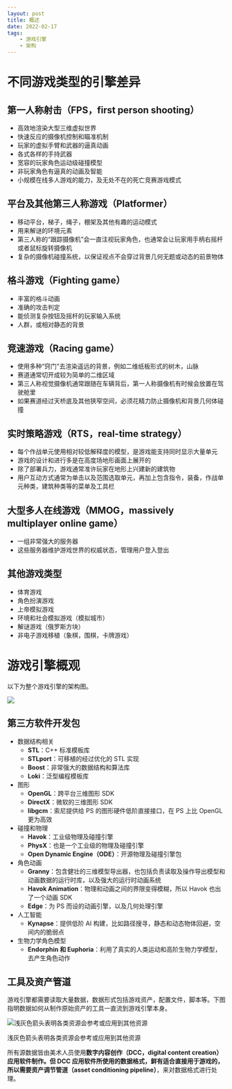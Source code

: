 ```yaml
---
layout: post
title: 概述
date: 2022-02-17
tags:
    - 游戏引擎
    - 架构
---
```


# 不同游戏类型的引擎差异

## 第一人称射击（FPS，first person shooting）

- 高效地渲染大型三维虚拟世界
- 快速反应的摄像机控制和瞄准机制
- 玩家的虚拟手臂和武器的逼真动画
- 各式各样的手持武器
- 宽容的玩家角色运动级碰撞模型
- 非玩家角色有逼真的动画及智能
- 小规模在线多人游戏的能力，及无处不在的死亡竞赛游戏模式

## 平台及其他第三人称游戏（Platformer）

- 移动平台，梯子，绳子，棚架及其他有趣的运动模式
- 用来解谜的环境元素
- 第三人称的“跟踪摄像机”会一直注视玩家角色，也通常会让玩家用手柄右摇杆或者鼠标旋转摄像机
- 复杂的摄像机碰撞系统，以保证视点不会穿过背景几何无题或动态的前景物体

## 格斗游戏（Fighting game）

- 丰富的格斗动画
- 准确的攻击判定
- 能侦测复杂按钮及摇杆的玩家输入系统
- 人群，或相对静态的背景

## 竞速游戏（Racing game）

- 使用多种“窍门”去渲染遥远的背景，例如二维纸板形式的树木，山脉
- 赛道通常切开成较为简单的二维区域
- 第三人称视觉摄像机通常跟随在车辆背后，第一人称摄像机有时候会放置在驾驶舱里
- 如果赛道经过天桥底及其他狭窄空间，必须花精力防止摄像机和背景几何体碰撞

## 实时策略游戏（RTS，real-time strategy）

- 每个作战单元使用相对较低解释度的模型，是游戏能支持同时显示大量单元
- 游戏的设计和进行多是在高度场地形画面上展开的
- 除了部署兵力，游戏通常准许玩家在地形上兴建新的建筑物
- 用户互动方式通常为单击以及范围选取单元，再加上包含指令，装备，作战单元种类，建筑种类等的菜单及工具栏

## 大型多人在线游戏（MMOG，massively multiplayer online game）

- 一组非常强大的服务器
- 这些服务器维护游戏世界的权威状态，管理用户登入登出

## 其他游戏类型

- 体育游戏
- 角色扮演游戏
- 上帝模拟游戏
- 环境和社会模拟游戏（模拟城市）
- 解谜游戏（俄罗斯方块）
- 非电子游戏移植（象棋，围棋，卡牌游戏）

# 游戏引擎概观

以下为整个游戏引擎的架构图。

![](/assets/images/2022-02-17-概述/游戏引擎架构.png)

## 第三方软件开发包

- 数据结构相关
    - **STL**：C++ 标准模板库
    - **STLport**：可移植的经过优化的 STL 实现
    - **Boost**：非常强大的数据结构和算法库
    - **Loki**：泛型编程模板库
- 图形
    - **OpenGL**：跨平台三维图形 SDK
    - **DirectX**：微软的三维图形 SDK
    - **libgcm**：索尼提供给 PS 的图形硬件低阶直接接口，在 PS 上比 OpenGL 更为高效
- 碰撞和物理
    - **Havok**：工业级物理及碰撞引擎
    - **PhysX**：也是一个工业级的物理及碰撞引擎
    - **Open Dynamic Engine（ODE）**：开源物理及碰撞引擎包
- 角色动画
    - **Granny**：包含健壮的三维模型导出器，也包括负责读取及操作导出模型和动画数据的运行时库，以及强大的运行时动画系统
    - **Havok Animation**：物理和动画之间的界限变得模糊，所以 Havok 也出了一个动画 SDK
    - **Edge**：为 PS 而设的动画引擎，以及几何处理引擎
- 人工智能
    - **Kynapse**：提供低阶 AI 构建，比如路径搜寻，静态和动态物体回避，空间内的脆弱点
- 生物力学角色模型
    - **Endorphin 和 Euphoria**：利用了真实的人类运动和高阶生物力学模型，去产生角色动作

## 工具及资产管道

游戏引擎都需要读取大量数据，数据形式包括游戏资产，配置文件，脚本等。下图指明数据如何从制作原始资产的工具一直流到游戏引擎本身。

![浅灰色箭头表明各类资源会参考或应用到其他资源](/assets/images/2022-02-17-概述/工具及资产管道.png)

浅灰色箭头表明各类资源会参考或应用到其他资源

所有源数据皆由美术人员使用**数字内容创作（DCC，digital content creation）**应用软件制作。但 DCC 应用软件所使用的数据格式，鲜有适合直接用于游戏的，所以需要**资产调节管道（asset conditioning pipeline）**，来对数据格式进行处理。